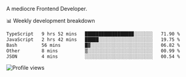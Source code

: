 A mediocre Frontend Developer.

📊 Weekly development breakdown
<!--START_SECTION:waka-->

```txt
TypeScript   9 hrs 52 mins   ██████████████████░░░░░░░   71.90 %
JavaScript   2 hrs 42 mins   █████░░░░░░░░░░░░░░░░░░░░   19.75 %
Bash         56 mins         █▓░░░░░░░░░░░░░░░░░░░░░░░   06.82 %
Other        8 mins          ▒░░░░░░░░░░░░░░░░░░░░░░░░   00.99 %
JSON         4 mins          ░░░░░░░░░░░░░░░░░░░░░░░░░   00.54 %
```

<!--END_SECTION:waka-->

<img src="https://gpvc.arturio.dev/iqbalfasri" alt="Profile views"/>
